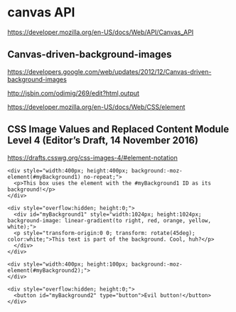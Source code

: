 # canvas API

https://developer.mozilla.org/en-US/docs/Web/API/Canvas_API



## Canvas-driven-background-images

https://developers.google.com/web/updates/2012/12/Canvas-driven-background-images

http://jsbin.com/odimig/269/edit?html,output

https://developer.mozilla.org/en-US/docs/Web/CSS/element

## CSS Image Values and Replaced Content Module Level 4 (Editor’s Draft, 14 November 2016)

https://drafts.csswg.org/css-images-4/#element-notation

```code
<div style="width:400px; height:400px; background:-moz-element(#myBackground1) no-repeat;">
  <p>This box uses the element with the #myBackground1 ID as its background!</p>
</div>

<div style="overflow:hidden; height:0;">
  <div id="myBackground1" style="width:1024px; height:1024px; background-image: linear-gradient(to right, red, orange, yellow, white);">
  <p style="transform-origin:0 0; transform: rotate(45deg); color:white;">This text is part of the background. Cool, huh?</p>
  </div>
</div>
``` 


```code
<div style="width:400px; height:100px; background:-moz-element(#myBackground2);">
</div>

<div style="overflow:hidden; height:0;">
  <button id="myBackground2" type="button">Evil button!</button>
</div>
``` 















